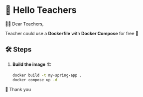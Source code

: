 # 👋 Hello Teachers

👩‍🏫 Dear Teachers,  

Teacher could use a **Dockerfile** with **Docker Compose** for free 🚀

## 🛠 Steps

1. **Build the image** 🏗  
   ```bash
   docker build -t my-spring-app .
   docker compose up -d

🙏 Thank you
